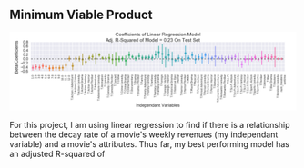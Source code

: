 ## Minimum Viable Product ##

![Coeff Plot](https://raw.githubusercontent.com/applebym/project2_movie/master/img/mvp_coefplot.png)

For this project, I am using linear regression to find if there is a relationship between the decay rate of a movie's weekly revenues (my independant variable) and a movie's attributes. Thus far, my best performing model has an adjusted R-squared of 
